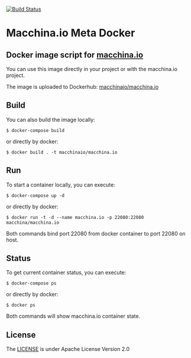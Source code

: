[![Build Status](https://travis-ci.org/macchina-io/meta-docker.svg?branch=master)](https://travis-ci.org/macchina-io/meta-docker)
# Macchina.io Meta Docker

## Docker image script for [macchina.io](https://github.com/macchina-io/macchina.io)

You can use this image directly in your project or with the macchina.io project.

The image is uploaded to Dockerhub: [macchinaio/macchina.io](https://hub.docker.com/r/macchinaio/macchina.io/)

## Build

You can also build the image locally:

    $ docker-compose build

or directly by docker:

    $ docker build . -t macchinaio/macchina.io

## Run

To start a container locally, you can execute:

    $ docker-compose up -d

or directly by docker:

    $ docker run -t -d --name macchina.io -p 22080:22080 macchina/macchina.io

Both commands bind port 22080 from docker container to port 22080 on host.

## Status

To get current container status, you can execute:

    $ docker-compose ps

or directly by docker:

    $ docker ps

Both commands will show macchina.io container state.

## License
The [LICENSE](LICENSE) is under Apache License Version 2.0
